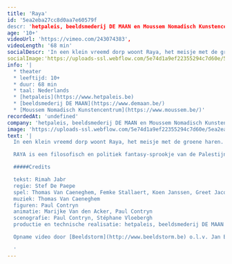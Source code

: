 ```yaml
---
title: 'Raya'
id: '5ea2eba27cc8d0aa7e60579f
descr: 'hetpaleis, beeldsmederij DE MAAN en Moussem Nomadisch Kunstencentrum'
age: '10+'
videoUrl: 'https://vimeo.com/243074383',
videoLength: '68 min'
socialDescr: 'In een klein vreemd dorp woont Raya, het meisje met de groene haren. Zij is de laatste overlevende van de groenharigen. Raya wil op zoek naar haar ouders, die ooit verbannen zijn uit het dorp. Niemand weet waarom. Of niemand zegt waarom. Met de hulp van haar vriendin Nana start ze de zoektocht die haar op verrassende en bizarre plekken brengt …RAYA is een filosofisch en politiek fantasy-sprookje van de Palestijnse theatermaker en auteur Rimah Jabr. Ze verwerkt haar politieke achtergrond tot een hedendaagse, geestige, absurde maar vooral diepzinnige vertelling.'
socialImage:'https://uploads-ssl.webflow.com/5e74d1a9ef22355294c7d60e/5ea2ea743c914d7bb64495e8_Raya.jpg'
info: '|
  * theater
  * leeftijd: 10+
  * duur: 68 min
  * taal: Nederlands
  * [hetpaleis](https://www.hetpaleis.be)
  * [beeldsmederij DE MAAN](https://www.demaan.be/)
  * [Moussem Nomadisch Kunstencentrum](https://www.moussem.be/)'
recordedAt: 'undefined'
company: 'hetpaleis, beeldsmederij DE MAAN en Moussem Nomadisch Kunstencentrum'
image: 'https://uploads-ssl.webflow.com/5e74d1a9ef22355294c7d60e/5ea2ea743c914d7bb64495e8_Raya.jpg'
text: '|
  In een klein vreemd dorp woont Raya, het meisje met de groene haren. Zij is de laatste overlevende van de groenharigen. Raya wil op zoek naar haar ouders, die ooit verbannen zijn uit het dorp. Niemand weet waarom. Of niemand zegt waarom. Met de hulp van haar vriendin Nana start ze de zoektocht die haar op verrassende en bizarre plekken brengt …

  RAYA is een filosofisch en politiek fantasy-sprookje van de Palestijnse theatermaker en auteur Rimah Jabr. Ze verwerkt haar politieke achtergrond tot een hedendaagse, geestige, absurde maar vooral diepzinnige vertelling.

  #####Credits

  tekst: Rimah Jabr
  regie: Stef De Paepe
  spel: Thomas Van Caeneghem, Femke Stallaert, Koen Janssen, Greet Jacobs
  muziek: Thomas Van Caeneghem
  figuren: Paul Contryn
  animatie: Marijke Van den Acker, Paul Contryn
  scenografie: Paul Contryn, Stéphane Vloebergh
  productie en technische realisatie: hetpaleis, beeldsmederij DE MAAN

  Opname video door [Beeldstorm](http://www.beeldstorm.be) o.l.v. Jan Bosteels  

  ‍'
---
```

